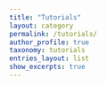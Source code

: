 ```yaml
---
title: "Tutorials"
layout: category
permalink: /tutorials/
author_profile: true
taxonomy: tutorials
entries_layout: list
show_excerpts: true
---
```


